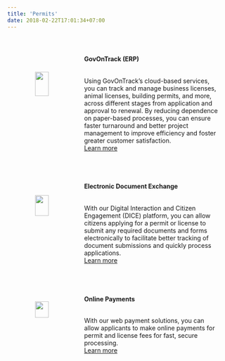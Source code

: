 ```yaml
---
title: 'Permits'
date: 2018-02-22T17:01:34+07:00
---
```


<style>
/* Style the tab */
.tab {
  overflow: hidden;
  border: 1px solid #ccc;
  background-color: #f1f1f1;
  margin-right: 40px;
}

/* Style the buttons inside the tab */
.tab button {
  background-color: inherit;
  float: left;
  border: none;
  outline: none;
  cursor: pointer;
  padding: 14px 16px;
  transition: 0.3s;
  font-size: 17px;
}

/* Change background color of buttons on hover */
.tab button:hover {
  background-color: #ddd;
}

/* Create an active/current tablink class */
.tab button.active {
  background-color: #ccc;
}

/* Style the tab content */
.tabcontent {
  display: none;
  margin-right: 40px;
  padding-left: 6px 12px;
  border: 1px solid #ccc;
  border-top: none;
  padding-left: 30px;
  padding-bottom: 40px;
}

.smallimg {
    display: block; 
    margin-left: auto; 
    margin-right: auto; 
    margin-top: auto; 
    margin-bottom: auto;
}

.row {
  display: flex;
  flex-direction: row;
  flex-wrap: wrap;
  width: 100%;
  margin: 20px;
}

.coltext {
  display: flex;
  flex-direction: column;
  flex-basis: 100%;
  flex: 2;
  padding-right: 40px;
}

.colimg {
  display: flex;
  flex-direction: column;
  flex-basis: 100%;
  flex: 1;
}
</style>

<div class='row'> <!-- GovOnTrack -->
    <div class='colimg'>
        <img src='/images/products/got.webp' width="45%" loading="lazy" class='smallimg'>
    </div>
    <div class='coltext'>
        <br>
        <h4>GovOnTrack (ERP)</h4>
        <p>
            Using GovOnTrack’s cloud-based services, you can track and manage business licenses, animal licenses, building permits, and more, across different stages from application and approval to renewal. By reducing dependence on paper-based processes, you can ensure faster turnaround and better project management to improve efficiency and foster greater customer satisfaction.
            <br>
            <a href="/contact/">Learn more</a>
        </p>
    </div>
</div>
<div class='row'> <!-- DICE -->
    <div class='colimg'>
        <img src='/images/products/dice.webp' width="45%" loading="lazy" class='smallimg'>
    </div>
    <div class='coltext'>
        <br>
        <h4>Electronic Document Exchange</h4>
        <p>
            With our Digital Interaction and Citizen Engagement (DICE) platform, you can allow citizens applying for a permit or license to submit any required documents and forms electronically to facilitate better tracking of document submissions and quickly process applications.
            <br>
            <a href="/contact/">Learn more</a>
        </p>
    </div>
</div>
<div class='row'> <!-- Online Payments -->
    <div class='colimg'>
        <img src='/images/products/onlinepayment.webp' width="45%" loading="lazy" class='smallimg'>
    </div>
    <div class='coltext'>
        <br>
        <h4>Online Payments</h4>
        <p>
            With our web payment solutions, you can allow applicants to make online payments for permit and license fees for fast, secure processing.
            <br>
            <a href="/contact/">Learn more</a>
        </p>
    </div>
</div>